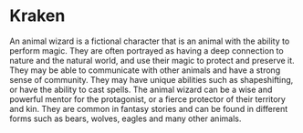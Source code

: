 # Kraken

An animal wizard is a fictional character that is an animal with the ability to perform magic. They are often portrayed as having a deep connection to nature and the natural world, and use their magic to protect and preserve it. They may be able to communicate with other animals and have a strong sense of community. They may have unique abilities such as shapeshifting, or have the ability to cast spells. The animal wizard can be a wise and powerful mentor for the protagonist, or a fierce protector of their territory and kin. They are common in fantasy stories and can be found in different forms such as bears, wolves, eagles and many other animals.